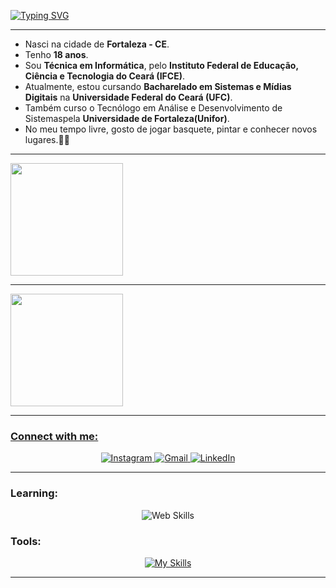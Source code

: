 <a href="https://git.io/typing-svg"><img src="https://readme-typing-svg.herokuapp.com?font=Fira+Code&weight=600&size=26&pause=992&color=804D15&width=435&lines=Hi%2C+It's+Thay!!+;Welcome+to+my+profile." alt="Typing SVG" /></a>

-------------------------------------------------------------------------------------------------------------------------------------------------------- 
 <ul>
  <li>Nasci na cidade de <strong>Fortaleza - CE</strong>.</li>
  <li>Tenho <strong>18 anos</strong>.</li>
  <li>Sou <strong>Técnica em Informática</strong>, pelo <strong>Instituto Federal de Educação, Ciência e Tecnologia do Ceará (IFCE)</strong>.</li>
  <li>Atualmente, estou cursando <strong>Bacharelado em Sistemas e Mídias Digitais</strong> na <strong>Universidade Federal do Ceará (UFC)</strong>.</li>
   <li>Também curso o Tecnólogo em Análise e Desenvolvimento de Sistemas</strong>pela <strong>Universidade de Fortaleza(Unifor)</strong>.</li>
  <li>No meu tempo livre, gosto de jogar basquete, pintar e conhecer novos lugares.🎨🏀</li>
</ul>


--------------------------------------------------------------------------------------------------------------------------------------------------------          

<div>
<a href="https://github.com/thaynaxt">
<img height="180em" src="https://github-readme-stats.vercel.app/api/top-langs/?username=thaynaxt&layout=compact&langs_count=7&theme=midnight-purple"/>
 
 --------------------------------------------------------------------------------------------------------------------------------------------------------               

 <img height="180em" src="https://github-readme-stats.vercel.app/api?username=thaynaxt&show_icons=true&theme=midnight-purple&include_all_commits=true&count_private=true"/>
</div>
 
  
--------------------------------------------------------------------------------------------------------------------------------------------------------
  
 ### Connect with me:

  <p align="center">
  <a href="https://www.instagram.com/thaynaxt" target="_blank">
    <img src="https://skillicons.dev/icons?i=instagram" alt="Instagram" />
  </a>
  <a href="mailto:thaynaalbano1@gmail.com" target="_blank">
    <img src="https://skillicons.dev/icons?i=gmail" alt="Gmail" />
  </a>
  <a href="https://www.linkedin.com/in/thaynaalbano" target="_blank">
    <img src="https://skillicons.dev/icons?i=linkedin" alt="LinkedIn" />
  </a>
</p>


--------------------------------------------------------------------------------------------------------------------------------------------------------
 ### Learning:
<p align="center">
  <img src="https://skillicons.dev/icons?i=py,html,css,js,nodejs,react" alt="Web Skills" />
</p>

 
### Tools:
<!-- ![Git](https://img.shields.io/badge/-Git-0D1117?style=for-the-badge&logo=git&labelColor=0D1117)&nbsp; -->
<p align="center">
  <a href="https://skillicons.dev/icons?i=replit,figma,vscode">
    <img src="https://skillicons.dev/icons?i=replit,figma,vscode" alt="My Skills">
  </a>
</p>

------------------------------------------------------------------------------------------------------------------------------------------------------------
 
          
